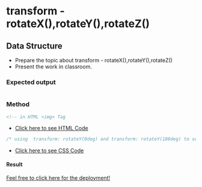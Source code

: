 # transform - rotateX(),rotateY(),rotateZ()

## Data Structure

- Prepare the topic about transform - rotateX(),rotateY(),rotateZ()
- Present the work in classroom.

### Expected output

![]()

### Method

```html
<!-- in HTML <img> Tag
```

- [Click here to see HTML Code](index.html)

```css
/* using  transform: rotateY(0deg) and transform: rotateY(180deg) to see the movement of img.
```

- [Click here to see CSS Code](css/style.css)

#### Result

[Feel free to click here for the deployment!](https://ashraftajuddin.github.io/Css-Presentation-transform---rotateX-rotateY-rotateZ-//)
